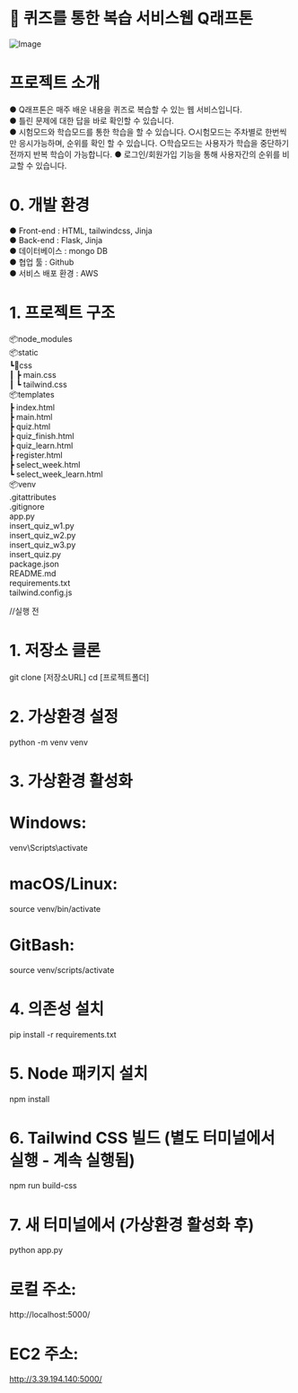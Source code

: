 # 📝 퀴즈를 통한 복습 서비스웹 Q래프톤

![Image](https://github.com/user-attachments/assets/9ab06e5a-262d-4b9e-8aa8-e7a79e58453d)

# 프로젝트 소개
● Q래프톤은 매주 배운 내용을 퀴즈로 복습할 수 있는 웹 서비스입니다.  
● 틀린 문제에 대한 답을 바로 확인할 수 있습니다.  
● 시험모드와 학습모드를 통한 학습을 할 수 있습니다.
  ○시험모드는 주차별로 한번씩만 응시가능하며, 순위를 확인 할 수 있습니다. 
  ○학습모드는 사용자가 학습을 중단하기 전까지 반복 학습이 가능합니다.
● 로그인/회원가입 기능을 통해 사용자간의 순위를 비교할 수 있습니다.

# 0. 개발 환경
● Front-end : HTML, tailwindcss, Jinja  
● Back-end : Flask, Jinja  
● 데이터베이스 : mongo DB  
● 협업 툴 : Github  
● 서비스 배포 환경 : AWS

# 1. 프로젝트 구조
📦node_modules  
📦static  
 ┗📂css <br/>
 ┃ ┣ main.css <br/>
 ┃ ┗ tailwind.css <br/>
📦templates <br/>
 ┣ index.html <br/>
 ┣ main.html <br/>
 ┣ quiz.html <br/>
 ┣ quiz_finish.html <br/>
 ┣ quiz_learn.html <br/>
 ┣ register.html <br/>
 ┣ select_week.html <br/>
 ┗ select_week_learn.html <br/>
📦venv <br/>
.gitattributes <br/>
.gitignore <br/>
app.py <br/>
insert_quiz_w1.py <br/>
insert_quiz_w2.py <br/>
insert_quiz_w3.py <br/>
insert_quiz.py <br/>
package.json <br/>
README.md <br/>
requirements.txt <br/>
tailwind.config.js <br/>

//실행 전 
# 1. 저장소 클론
git clone [저장소URL]
cd [프로젝트폴더]

# 2. 가상환경 설정
python -m venv venv

# 3. 가상환경 활성화
# Windows:
venv\Scripts\activate
# macOS/Linux:
source venv/bin/activate
# GitBash:
source venv/scripts/activate

# 4. 의존성 설치
pip install -r requirements.txt

# 5. Node 패키지 설치
npm install

# 6. Tailwind CSS 빌드 (별도 터미널에서 실행 - 계속 실행됨)
npm run build-css

# 7. 새 터미널에서 (가상환경 활성화 후)
python app.py

# 로컬 주소:
http://localhost:5000/

# EC2 주소:
http://3.39.194.140:5000/
